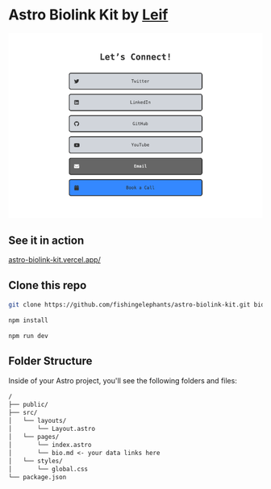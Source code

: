# Astro Biolink Kit by [Leif](https://grains.leifjerami.com)

![cover](./public/biolink-in-action.png)

## See it in action

[astro-biolink-kit.vercel.app/](https://astro-biolink-kit.vercel.app/)

## Clone this repo

```sh
git clone https://github.com/fishingelephants/astro-biolink-kit.git biolink
```

```sh
npm install
```

```sh
npm run dev
```

## Folder Structure

Inside of your Astro project, you'll see the following folders and files:

```text
/
├── public/
├── src/
│   └── layouts/
│       └── Layout.astro
│   └── pages/
│       └── index.astro
│       └── bio.md <- your data links here
│   └── styles/
│       └── global.css
└── package.json
```
